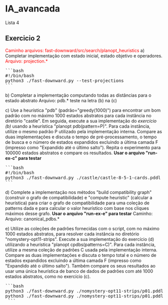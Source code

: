 # IA_avancada
Lista 4
## Exercicio 2
<span style="color: red;"> Caminho arquivos: fast-downward/src/search/planopt_heuristics </span>
a) Completar implementação com estado inicial, estado objetivo e operadores.
<span style="color: red;"> Arquivo: projection.* </span>
<pre>
```bash
#!/bin/bash
python3 ./fast-downward.py --test-projections 
```
</pre>

b) Completar a implementação computando todas as distâncias para o estado abstrato
Arquivo: pdb.*
teste na letra (b) na (c)

c) Use a heurística "pdb" (padrão="greedy(1000)") para encontrar um bom padrão com no máximo 1000 estados abstratos para cada instância no diretório "castle". Em seguida, execute a sua implementação do *exercício (b)* usando a heurística "planopt pdb(pattern=P)". Para cada instância, utilize o mesmo padrão P utilizado pela implementação interna.
Compare as duas implementações e discuta o tempo de pré-processamento, o tempo de busca e o número de estados expandidos excluindo a última camada F (impresso como "Expandido até o último salto"). Repita o experimento para 100000 estados abstratos e compare os resultados.
**Usar o arquivo "run-ex-c" para testar**
<pre>
```bash
#!/bin/bash
python3 ./fast-downward.py ./castle/castle-8-5-1-cards.pddl --search "astar(planopt_pdb(pattern=[56, 57, 58, 59, 60, 61, 62, 63, 64]))"
```
</pre>
 
d) Complete a implementação nos métodos "build compatibility graph" (construir o grafo de compatibilidade) e "compute heuristic" (calcular a heurística) para criar o grafo de compatibilidade para uma coleção de patterns dada e para calcular o valor heurístico com base nos cliques máximos desse grafo.
**Usar o arquivo "run-ex-e" para testar**
Caminho: Arquivo: canonical_pdbs.*

e) Utilize as coleções de padrões fornecidas com o script, com no máximo 1000 estados abstratos, para resolver cada instância no diretório "nomystery-opt11-strips". Execute a sua implementação do exercício (d) utilizando a heurística "planopt cpdbs(patterns=C)". Para cada instância, utilize a mesma coleção de padrões C usada pela implementação interna.
Compare as duas implementações e discuta o tempo total e o número de estados expandidos excluindo a última camada F (impresso como "Expandido até o último salto"). Também compare os seus resultados ao usar uma única heurística de banco de dados de padrões com até 1000 estados abstratos, como no exercício (c).
<pre>
```bash
python3 ./fast-downward.py ./nomystery-opt11-strips/p01.pddl --search "astar(pdb(pattern=greedy(1000)))"
python3 ./fast-downward.py ./nomystery-opt11-strips/p01.pddl --search "astar(planopt_cpdbs(patterns=[[0, 2, 3, 4]]))"
 ```
</pre>

